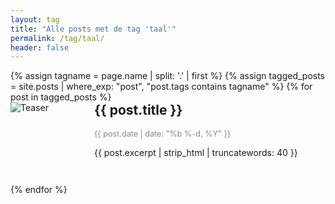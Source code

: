 ```yaml
---
layout: tag
title: "Alle posts met de tag 'taal'"
permalink: /tag/taal/
header: false
---
```


<div class="tag-post-list">
{% assign tagname = page.name | split: '.' | first %}
{% assign tagged_posts = site.posts | where_exp: "post", "post.tags contains tagname" %}
    {% for post in tagged_posts %}
        <a href="{{ post.url | relative_url }}" class="tag-post-item-link" style="text-decoration: none; color: inherit;">
            <div class="tag-post-item" style="display: flex; align-items: flex-start; margin-bottom: 2em;">
                <div class="tag-post-teaser" style="flex: 0 0 120px; margin-right: 1em;">
                    <img src="{{ post.teaser | default: '/assets/images/bull200px.webp' }}" alt="Teaser" style="max-width: 120px; height: auto; display: block;">
                </div>
                <div class="tag-post-content" style="flex: 1 1 0%;">
                    <h2 style="margin-top:0;">
                        {{ post.title }}
                    </h2>
                    <div class="tag-post-date" style="color: #888; font-size: 0.9em; margin-bottom: 0.5em;">
                        <i class="fas fa-fw fa-calendar-alt" aria-hidden="true"></i>
                        {{ post.date | date: "%b %-d, %Y" }}
                    </div>
                    <p>{{ post.excerpt | strip_html | truncatewords: 40 }}</p>
                </div>
            </div>
        </a>
    {% endfor %}
</div>
